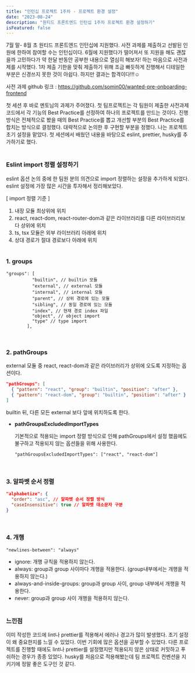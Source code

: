 ```yaml
---
title: "인턴십 프로젝트 1주차 - 프로젝트 환경 설정"
date: "2023-08-24"
description: "원티드 프론트엔드 인턴십 1주차 프로젝트 환경 설정하기"
isFeatured: false
---
```

7월 말- 8월 초 원티드 프론트엔드 인턴십에 지원했다. 사전 과제를 제출하고 선발된 인원에 한하여 참여할 수는 인턴십이다. 6월에 지원했다가 떨어져서 또 지원을 해도 괜찮을까 고민하다가 약 한달 반동안 공부한 내용으로 열심히 해보자! 하는 마음으로 사전과제를 시작했다. 1차 제출 기한을 맞춰 제출하기 위해 조금 빠듯하게 진행해서 디테일한 부분은 신경쓰지 못한 것이 아쉽다. 하지만 결과는 합격이다!!!☺️ 

사전 과제 github 링크 : https://github.com/somin00/wanted-pre-onboarding-frontend

첫 세션 후 바로 멘토님의 과제가 주어졌다. 첫 팀프로젝트는 각 팀원이 제출한 사전과제 코드에서 각 기능의 Best Practice를 선정하여 하나의 프로젝트를 만드는 것이다.
진행 방식은 전체적으로 봤을 때의 Best Practice를 뽑고 개선할 부분의 Best Practice를 합치는 방식으로 결정했다. 대략적으로 논의한 후 구현할 부분을 정했다. 나는 프로젝트 초기 설정을 맡았다. 첫 세션에서 배웠던 내용을 바탕으로 eslint, prettier, husky를 추가하기로 했다.  
&nbsp; 

### Eslint import 정렬 설정하기
eslint 옵션 논의 중에 한 팀원 분의 의견으로 import 정렬하는 설정을 추가하게 되었다. eslint 설정에 가장 많은 시간을 투자해서 정리해보았다.

[ import 정렬 기준 ]

1. 내장 모듈 최상위에 위치
2. react, react-dom, react-router-dom과 같은 라이브러리를 다른 라이브러리보다 상위에 위치
3. ts, tsx 모듈은 외부 라이브러리 아래에 위치
4. 상대 경로가 절대 경로보다 아래에 위치  
&nbsp; 

### 1. groups

```tsx
"groups": [
          "builtin", // builtin 모듈
          "external", // external 모듈
          "internal", // internal 모듈
          "parent", // 상위 경로에 있는 모듈
          "sibling", // 동일 경로에 있는 모듈
          "index", // 현재 경로 index 파일
          "object", // object import
          "type" // type import
        ],
```  
&nbsp; 

### 2. pathGroups

external 모듈 중 react, react-dom과 같은 라이브러리가 상위에 오도록 지정하는 옵션이다.

```json
"pathGroups": [
  { "pattern": "react", "group": "builtin", "position": "after" },
  { "pattern": "react-dom", "group": "builtin", "position": "after" }
]
```

builtin 뒤, 다른 모든 external 보다 앞에 위치하도록 한다.

- **pathGroupsExcludedImportTypes**
    
    기본적으로 적용되는 import 정렬 방식으로 인해 pathGroups에서 설정 했음에도 불구하고 적용되지 않는 옵션들을 위해 사용한다.
    
    ```tsx
    "pathGroupsExcludedImportTypes": ["react", "react-dom"]
    ```  
    &nbsp; 

### 3. 알파벳 순서 정렬

```json
"alphabetize": {
  "order": "asc", // 알파벳 순서 정렬 방식
  "caseInsensitive": true // 알파벳 대소문자 구분
}
```  
&nbsp; 

### 4. 개행

```tsx
"newlines-between": "always"
```

- ignore: 개행 규칙을 적용하지 않는다.
- always: group과 group 사이마다 개행을 적용한다. (group내부에서는 개행을 적용하지 않는다.)
- always-and-inside-groups: group과 group 사이, group 내부에서 개행을 적용한다.
- never: group과 group 사이 개행을 적용하지 않는다.  
&nbsp; 

### 느낀점

이미 작성한 코드에 lint나 prettier를 적용해서 에러나 경고가 많이 발생했다. 초기 설정이 왜 중요한지를 느낄 수 있었다. 이번 기회에 많은 옵션을 공부할 수 있었다. 다른 프로젝트를 진행할 때에도 lint나 prettier를 설정했지만 적용되지 않은 상태로 커밋하고 푸쉬하는 경우가 종종 있었다. husky를 처음으로 적용해봤는데 팀 프로젝트 컨벤션을 지키기에 정말 좋은 도구인 것 같다.